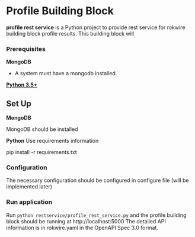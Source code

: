 # Profile Building Block

**profile rest service** is a Python project to provide rest service for rokwire building block profile
results.
This building block will
                      

### Prerequisites

**MongoDB**

- A system must have a mongodb installed.

**[Python 3.5+](https://www.python.org)**


## Set Up

**MongoDB**
 
MongoDB should be installed

**Python**
Use requirements information

pip install -r requirements.txt

### Configuration
The necessary configuration should be configured in configure file (will be implemented later)

### Run application
Run ```python restservice/profile_rest_service.py``` and the profile building block should be running at http://localhost:5000
The detailed API information is in rokwire.yaml in the OpenAPI Spec 3.0 format.
